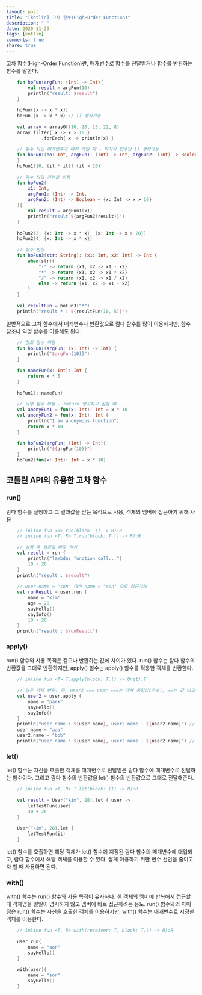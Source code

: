```yaml
---
layout: post
title: "[kotlin] 고차 함수(High-Order Function)"
description: " "
date: 2020-11-29
tags: [kotlin]
comments: true
share: true
---
```



고차 함수(High-Order Function)란, 매개변수로 함수를 전달받거나 함수를 반환하는 함수를 말한다.
```kotlin
    fun hoFun(argFun: (Int) -> Int){
    	val result = argFun(10)
    	println("result: $result")
    }
    
    hoFun({x -> x * x})
    hoFun {x -> x * x} // () 생략가능
    
    val array = arrayOf(10, 20, 15, 22, 8)
    array.filter{ x -> x > 10 }
    		 .forEach{ x -> println(x) }
    
    // 함수 타입 매개변수가 여러 개일 때 - 마지막 인수만 () 생략가능
    fun hoFun1(no: Int, argFun1: (Int) -> Int, argFun2: (Int) -> Boolean){
    }
    hoFun1(10, {it * it}) {it > 10}
    
    // 함수 타입 기본값 이용
    fun hoFun2(
    	x1: Int,
    	argFun1: (Int) -> Int,
    	argFun2: (Int) -> Boolean = {x: Int -> x > 10}
    ){
    	val result = argFun1(x1)
    	println("result ${argFun2(result)}")
    }
    
    hoFun2(2, {x: Int -> x * x}, {x: Int -> x > 20})
    hoFun2(4, {x: Int -> x * x})
    
    // 함수 반환
    fun hoFun3(str: String): (x1: Int, x2: Int) -> Int {
    	when(str){
    		"-" -> return {x1, x2 -> x1 - x2}
    		"*" -> return {x1, x2 -> x1 * x2}
    		"/" -> return {x1, x2 -> x1 / x2}
    		else -> return {x1, x2 -> x1 + x2}
    	}
    }
    
    val resultFun = hoFun3("*")
    println("result * : ${resultFun(10, 5)}")
```
일반적으로 고차 함수에서 매개변수나 반환값으로 람다 함수를 많이 이용하지만, 함수 참조나 익명 함수를 이용해도 된다.
```kotlin
    // 참조 함수 이용
    fun hoFun1(argFun: (x: Int) -> Int) {
    	println("$argFun(10)}")
    }
    
    fun nameFun(x: Int): Int {
    	return x * 5
    }
    
    hoFun1(::nameFun)
    
    // 익명 함수 이용 - return 명시하고 싶을 때
    val anonyFun1 = fun(x: Int): Int = x * 10
    val anonyFun2 = fun(x: Int): Int {
    	println("I am anonymous function")
    	return x * 10
    }
    
    fun hoFun2(argFun: (Int) -> Int){
    	println("${argFun(10)}")
    }
    hoFun2(fun(x: Int): Int = x * 10)
```
## 코틀린 API의 유용한 고차 함수

### run()

람다 함수를 실행하고 그 결과값을 얻는 목적으로 사용, 객체의 멤버에 접근하기 위해 사용
```kotlin
    // inline fun <R> run(block: () -> R):R
    // inline fun <T, R> T.run(block: T.() -> R):R
    
    // 실행 후 결과값 바로 얻기
    val result = run {
    	println("lambdas function call...")
    	10 + 20
    }
    println("result : $result")
    
    // user.name = "son" 대신 name = "son" 으로 접근가능
    val runResult = user.run {
    	name = "kim"
    	age = 28
    	sayHello()
    	sayInfo()
    	10 + 20
    }
    println("result : $runResult")
```
### apply()

run() 함수와 사용 목적은 같으나 반환하는 값에 차이가 있다. run() 함수는 람다 함수의 반환값을 그대로 반환하지만, apply() 함수는 apply() 함수를 적용한 객체를 반환한다.
```kotlin
    // inline fun <T> T.apply(block: T.() -> Unit):T
    
    // 같은 객체 반환. 즉, user2 === user ===는 객체 동일성(주소), ==는 값 비교 (equals)
    val user2 = user.apply {
    	name = "park"
    	sayHello()
    	sayInfo()
    }
    println("user name : ${user.name}, user2 name : ${user2.name}") // park
    user.name = "aaa"
    user2.name = "bbb"
    println("user name : ${user.name}, user2 name : ${user2.name}") // bbb
```
### let()

let() 함수는 자신을 호출한 객체를 매개변수로 전달받은 람다 함수에 매개변수로 전달하는 함수이다. 그리고 람다 함수의 반환값을 let() 함수의 반환값으로 그대로 전달해준다.
```kotlin
    // inline fun <T, R> T.let(block: (T) -> R):R
    
    val result = User("kim", 28).let { user ->
    	letTestFun(user)
    	30 + 20
    }
    
    User("kim", 28).let {
    	letTestFun(it)
    }
```
let() 함수를 호출하면 해당 객체가 let() 함수에 지정된 람다 함수의 매개변수에 대입되고, 람다 함수에서 해당 객체를 이용할 수 있다. 짧게 이용하기 위한 변수 선언을 줄이고자 할 때 사용하면 된다.

### with()

with() 함수는 run() 함수와 사용 목적이 유사하다. 한 객체의 멤버에 반복해서 접근할 때 객체명을 일일이 명시하지 않고 멤버에 바로 접근하려는 용도. run() 함수와의 차이점은 run() 함수는 자신을 호출한 객체를 이용하지만, with() 함수는 매개변수로 지정한 객체를 이용한다.
```kotlin
    // inline fun <T, R> with(receiver: T, block: T.() -> R):R
    
    user.run{
    	name = "son"
    	sayHello()
    }
    
    with(user){
    	name = "son"
    	sayHello()
    }
```
